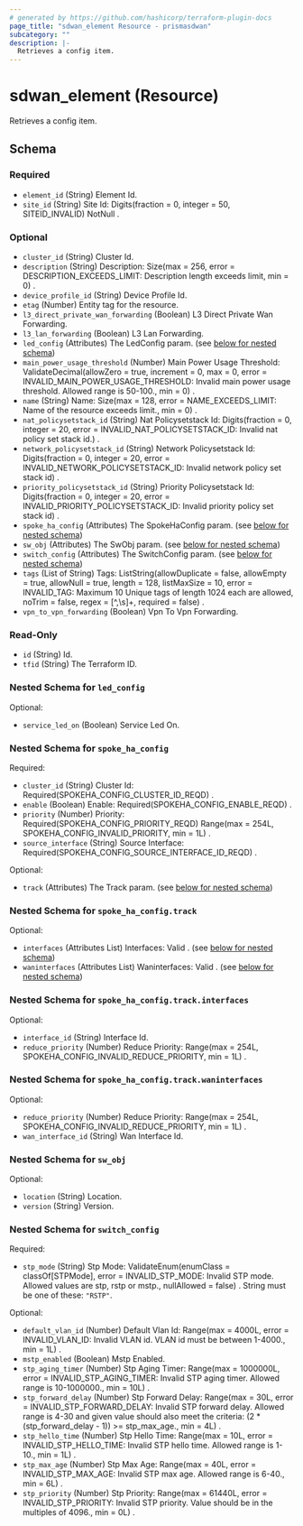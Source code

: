 ```yaml
---
# generated by https://github.com/hashicorp/terraform-plugin-docs
page_title: "sdwan_element Resource - prismasdwan"
subcategory: ""
description: |-
  Retrieves a config item.
---
```


# sdwan_element (Resource)

Retrieves a config item.



<!-- schema generated by tfplugindocs -->
## Schema

### Required

- `element_id` (String) Element Id.
- `site_id` (String) Site Id: Digits(fraction = 0, integer = 50, SITEID_INVALID) NotNull .

### Optional

- `cluster_id` (String) Cluster Id.
- `description` (String) Description: Size(max = 256, error = DESCRIPTION_EXCEEDS_LIMIT: Description length exceeds limit, min = 0) .
- `device_profile_id` (String) Device Profile Id.
- `etag` (Number) Entity tag for the resource.
- `l3_direct_private_wan_forwarding` (Boolean) L3 Direct Private Wan Forwarding.
- `l3_lan_forwarding` (Boolean) L3 Lan Forwarding.
- `led_config` (Attributes) The LedConfig param. (see [below for nested schema](#nestedatt--led_config))
- `main_power_usage_threshold` (Number) Main Power Usage Threshold: ValidateDecimal(allowZero = true, increment = 0, max = 0, error = INVALID_MAIN_POWER_USAGE_THRESHOLD: Invalid main power usage threshold. Allowed range is 50-100., min = 0) .
- `name` (String) Name: Size(max = 128, error = NAME_EXCEEDS_LIMIT: Name of the resource exceeds limit., min = 0) .
- `nat_policysetstack_id` (String) Nat Policysetstack Id: Digits(fraction = 0, integer = 20, error = INVALID_NAT_POLICYSETSTACK_ID: Invalid nat policy set stack id.) .
- `network_policysetstack_id` (String) Network Policysetstack Id: Digits(fraction = 0, integer = 20, error = INVALID_NETWORK_POLICYSETSTACK_ID: Invalid network policy set stack id) .
- `priority_policysetstack_id` (String) Priority Policysetstack Id: Digits(fraction = 0, integer = 20, error = INVALID_PRIORITY_POLICYSETSTACK_ID: Invalid priority policy set stack id) .
- `spoke_ha_config` (Attributes) The SpokeHaConfig param. (see [below for nested schema](#nestedatt--spoke_ha_config))
- `sw_obj` (Attributes) The SwObj param. (see [below for nested schema](#nestedatt--sw_obj))
- `switch_config` (Attributes) The SwitchConfig param. (see [below for nested schema](#nestedatt--switch_config))
- `tags` (List of String) Tags: ListString(allowDuplicate = false, allowEmpty = true, allowNull = true, length = 128, listMaxSize = 10, error = INVALID_TAG: Maximum 10 Unique tags of length 1024 each are allowed, noTrim = false, regex = [^,\\s]+, required = false) .
- `vpn_to_vpn_forwarding` (Boolean) Vpn To Vpn Forwarding.

### Read-Only

- `id` (String) Id.
- `tfid` (String) The Terraform ID.

<a id="nestedatt--led_config"></a>
### Nested Schema for `led_config`

Optional:

- `service_led_on` (Boolean) Service Led On.


<a id="nestedatt--spoke_ha_config"></a>
### Nested Schema for `spoke_ha_config`

Required:

- `cluster_id` (String) Cluster Id: Required(SPOKEHA_CONFIG_CLUSTER_ID_REQD) .
- `enable` (Boolean) Enable: Required(SPOKEHA_CONFIG_ENABLE_REQD) .
- `priority` (Number) Priority: Required(SPOKEHA_CONFIG_PRIORITY_REQD) Range(max = 254L, SPOKEHA_CONFIG_INVALID_PRIORITY, min = 1L) .
- `source_interface` (String) Source Interface: Required(SPOKEHA_CONFIG_SOURCE_INTERFACE_ID_REQD) .

Optional:

- `track` (Attributes) The Track param. (see [below for nested schema](#nestedatt--spoke_ha_config--track))

<a id="nestedatt--spoke_ha_config--track"></a>
### Nested Schema for `spoke_ha_config.track`

Optional:

- `interfaces` (Attributes List) Interfaces: Valid . (see [below for nested schema](#nestedatt--spoke_ha_config--track--interfaces))
- `waninterfaces` (Attributes List) Waninterfaces: Valid . (see [below for nested schema](#nestedatt--spoke_ha_config--track--waninterfaces))

<a id="nestedatt--spoke_ha_config--track--interfaces"></a>
### Nested Schema for `spoke_ha_config.track.interfaces`

Optional:

- `interface_id` (String) Interface Id.
- `reduce_priority` (Number) Reduce Priority: Range(max = 254L, SPOKEHA_CONFIG_INVALID_REDUCE_PRIORITY, min = 1L) .


<a id="nestedatt--spoke_ha_config--track--waninterfaces"></a>
### Nested Schema for `spoke_ha_config.track.waninterfaces`

Optional:

- `reduce_priority` (Number) Reduce Priority: Range(max = 254L, SPOKEHA_CONFIG_INVALID_REDUCE_PRIORITY, min = 1L) .
- `wan_interface_id` (String) Wan Interface Id.




<a id="nestedatt--sw_obj"></a>
### Nested Schema for `sw_obj`

Optional:

- `location` (String) Location.
- `version` (String) Version.


<a id="nestedatt--switch_config"></a>
### Nested Schema for `switch_config`

Required:

- `stp_mode` (String) Stp Mode: ValidateEnum(enumClass = classOf[STPMode], error = INVALID_STP_MODE: Invalid STP mode. Allowed values are stp, rstp or mstp., nullAllowed = false) . String must be one of these: `"RSTP"`.

Optional:

- `default_vlan_id` (Number) Default Vlan Id: Range(max = 4000L, error = INVALID_VLAN_ID: Invalid VLAN id. VLAN id must be between 1-4000., min = 1L) .
- `mstp_enabled` (Boolean) Mstp Enabled.
- `stp_aging_timer` (Number) Stp Aging Timer: Range(max = 1000000L, error = INVALID_STP_AGING_TIMER: Invalid STP aging timer. Allowed range is 10-1000000., min = 10L) .
- `stp_forward_delay` (Number) Stp Forward Delay: Range(max = 30L, error = INVALID_STP_FORWARD_DELAY: Invalid STP forward delay. Allowed range is 4-30 and given value should also meet the criteria: (2 * (stp_forward_delay - 1)) >= stp_max_age., min = 4L) .
- `stp_hello_time` (Number) Stp Hello Time: Range(max = 10L, error = INVALID_STP_HELLO_TIME: Invalid STP hello time. Allowed range is 1-10., min = 1L) .
- `stp_max_age` (Number) Stp Max Age: Range(max = 40L, error = INVALID_STP_MAX_AGE: Invalid STP max age. Allowed range is 6-40., min = 6L) .
- `stp_priority` (Number) Stp Priority: Range(max = 61440L, error = INVALID_STP_PRIORITY: Invalid STP priority. Value should be in the multiples of 4096., min = 0L) .
